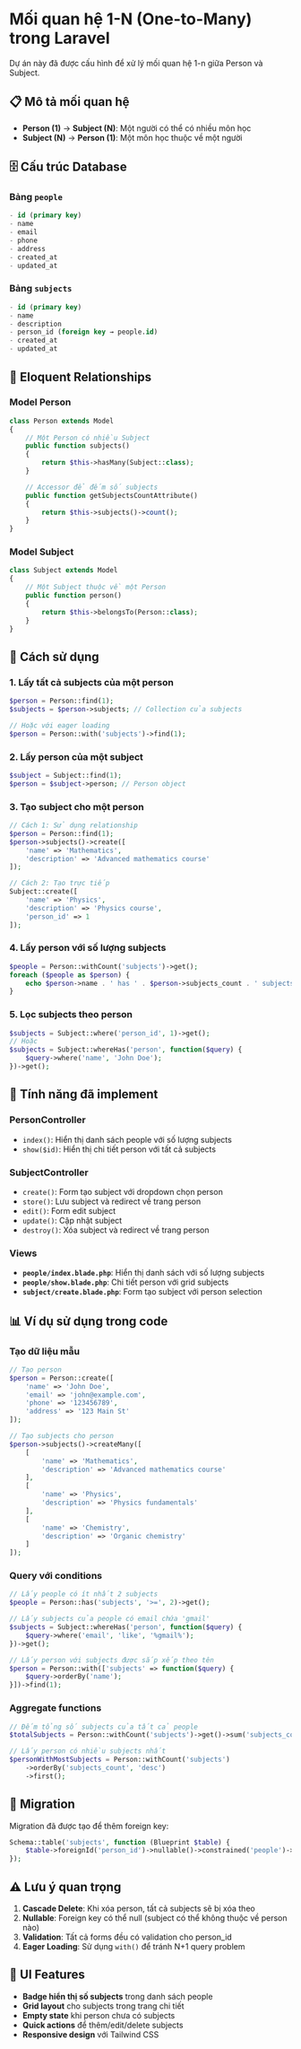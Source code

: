 # Mối quan hệ 1-N (One-to-Many) trong Laravel

Dự án này đã được cấu hình để xử lý mối quan hệ 1-n giữa Person và Subject.

## 📋 **Mô tả mối quan hệ**

- **Person (1)** → **Subject (N)**: Một người có thể có nhiều môn học
- **Subject (N)** → **Person (1)**: Một môn học thuộc về một người

## 🗄️ **Cấu trúc Database**

### Bảng `people`
```sql
- id (primary key)
- name
- email
- phone
- address
- created_at
- updated_at
```

### Bảng `subjects`
```sql
- id (primary key)
- name
- description
- person_id (foreign key → people.id)
- created_at
- updated_at
```

## 🔗 **Eloquent Relationships**

### Model Person
```php
class Person extends Model
{
    // Một Person có nhiều Subject
    public function subjects()
    {
        return $this->hasMany(Subject::class);
    }

    // Accessor để đếm số subjects
    public function getSubjectsCountAttribute()
    {
        return $this->subjects()->count();
    }
}
```

### Model Subject
```php
class Subject extends Model
{
    // Một Subject thuộc về một Person
    public function person()
    {
        return $this->belongsTo(Person::class);
    }
}
```

## 🚀 **Cách sử dụng**

### 1. **Lấy tất cả subjects của một person**
```php
$person = Person::find(1);
$subjects = $person->subjects; // Collection của subjects

// Hoặc với eager loading
$person = Person::with('subjects')->find(1);
```

### 2. **Lấy person của một subject**
```php
$subject = Subject::find(1);
$person = $subject->person; // Person object
```

### 3. **Tạo subject cho một person**
```php
// Cách 1: Sử dụng relationship
$person = Person::find(1);
$person->subjects()->create([
    'name' => 'Mathematics',
    'description' => 'Advanced mathematics course'
]);

// Cách 2: Tạo trực tiếp
Subject::create([
    'name' => 'Physics',
    'description' => 'Physics course',
    'person_id' => 1
]);
```

### 4. **Lấy person với số lượng subjects**
```php
$people = Person::withCount('subjects')->get();
foreach ($people as $person) {
    echo $person->name . ' has ' . $person->subjects_count . ' subjects';
}
```

### 5. **Lọc subjects theo person**
```php
$subjects = Subject::where('person_id', 1)->get();
// Hoặc
$subjects = Subject::whereHas('person', function($query) {
    $query->where('name', 'John Doe');
})->get();
```

## 🎯 **Tính năng đã implement**

### **PersonController**
- `index()`: Hiển thị danh sách people với số lượng subjects
- `show($id)`: Hiển thị chi tiết person với tất cả subjects

### **SubjectController**
- `create()`: Form tạo subject với dropdown chọn person
- `store()`: Lưu subject và redirect về trang person
- `edit()`: Form edit subject
- `update()`: Cập nhật subject
- `destroy()`: Xóa subject và redirect về trang person

### **Views**
- **`people/index.blade.php`**: Hiển thị danh sách với số lượng subjects
- **`people/show.blade.php`**: Chi tiết person với grid subjects
- **`subject/create.blade.php`**: Form tạo subject với person selection

## 📊 **Ví dụ sử dụng trong code**

### **Tạo dữ liệu mẫu**
```php
// Tạo person
$person = Person::create([
    'name' => 'John Doe',
    'email' => 'john@example.com',
    'phone' => '123456789',
    'address' => '123 Main St'
]);

// Tạo subjects cho person
$person->subjects()->createMany([
    [
        'name' => 'Mathematics',
        'description' => 'Advanced mathematics course'
    ],
    [
        'name' => 'Physics',
        'description' => 'Physics fundamentals'
    ],
    [
        'name' => 'Chemistry',
        'description' => 'Organic chemistry'
    ]
]);
```

### **Query với conditions**
```php
// Lấy people có ít nhất 2 subjects
$people = Person::has('subjects', '>=', 2)->get();

// Lấy subjects của people có email chứa 'gmail'
$subjects = Subject::whereHas('person', function($query) {
    $query->where('email', 'like', '%gmail%');
})->get();

// Lấy person với subjects được sắp xếp theo tên
$person = Person::with(['subjects' => function($query) {
    $query->orderBy('name');
}])->find(1);
```

### **Aggregate functions**
```php
// Đếm tổng số subjects của tất cả people
$totalSubjects = Person::withCount('subjects')->get()->sum('subjects_count');

// Lấy person có nhiều subjects nhất
$personWithMostSubjects = Person::withCount('subjects')
    ->orderBy('subjects_count', 'desc')
    ->first();
```

## 🔧 **Migration**

Migration đã được tạo để thêm foreign key:
```php
Schema::table('subjects', function (Blueprint $table) {
    $table->foreignId('person_id')->nullable()->constrained('people')->onDelete('cascade');
});
```

## ⚠️ **Lưu ý quan trọng**

1. **Cascade Delete**: Khi xóa person, tất cả subjects sẽ bị xóa theo
2. **Nullable**: Foreign key có thể null (subject có thể không thuộc về person nào)
3. **Validation**: Tất cả forms đều có validation cho person_id
4. **Eager Loading**: Sử dụng `with()` để tránh N+1 query problem

## 🎨 **UI Features**

- **Badge hiển thị số subjects** trong danh sách people
- **Grid layout** cho subjects trong trang chi tiết
- **Empty state** khi person chưa có subjects
- **Quick actions** để thêm/edit/delete subjects
- **Responsive design** với Tailwind CSS 